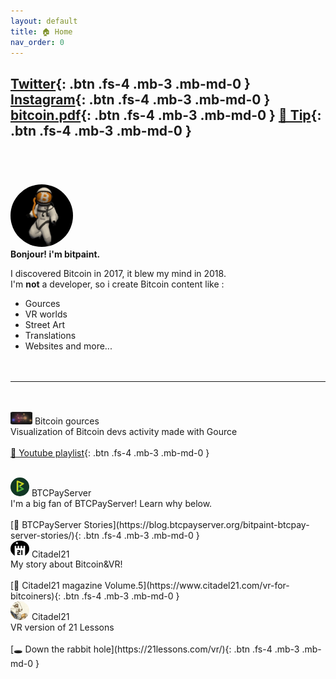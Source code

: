 ```yaml
---
layout: default
title: 🏠 Home
nav_order: 0
---
```

[Twitter](https://twitter.com/bitpaintclub){: .btn .fs-4 .mb-3 .mb-md-0 }   [Instagram](https://www.instagram.com/bitpaint.club){: .btn .fs-4 .mb-3 .mb-md-0 }  [bitcoin.pdf](https://bitpaint.club/bitcoin.pdf){: .btn .fs-4 .mb-3 .mb-md-0 }       [🍺 Tip](https://btcpay177475.lndyn.com/){: .btn .fs-4 .mb-3 .mb-md-0 }  
<br>
---
<br>

 <img src="/img/400x400.jpg" height="auto" width="100" style="border-radius:50%"><br>
**<b><span class="fs-7">Bonjour! i'm bitpaint.</span><br></b>**

I discovered Bitcoin in 2017, it blew my mind in 2018.<br>
I'm **not** a developer, so i create Bitcoin content like : <br>
-  Gources
-  VR worlds
-  Street Art
-  Translations
-  Websites and more...<br>
<br><br>
---
<br><br>
<img src="/img/tinygif.gif" height="auto" width="35" style="border-radius:10%">  <span class="fs-8">Bitcoin gources</span> <br>
<span class="fs-4">Visualization of Bitcoin devs activity made with Gource</span><br><br>
[🌱 Youtube playlist](https://www.youtube.com/watch?v=1qRnSJIs6Dc&list=PL__P3lEspEgAcDvJZWLqOQqigCInflZeJ){: .btn .fs-4 .mb-3 .mb-md-0 }



<br>
<img src="/img/btcpay.png" height="auto" width="30" style="border-radius:50%">  <span class="fs-8">BTCPayServer</span> <br>
<span class="fs-4">I'm a big fan of BTCPayServer!  Learn why below.</span><br><br>
[💚 BTCPayServer Stories](https://blog.btcpayserver.org/bitpaint-btcpay-server-stories/){: .btn .fs-4 .mb-3 .mb-md-0 }



<br>
<img src="/img/21.png" height="auto" width="30" style="border-radius:50%">  <span class="fs-8">Citadel21</span> <br>
<span class="fs-4">My story about Bitcoin&VR!</span><br><br>
[📙 Citadel21  magazine Volume.5](https://www.citadel21.com/vr-for-bitcoiners){: .btn .fs-4 .mb-3 .mb-md-0 }


<br>
<img src="/img/rabbit.jpg" height="auto" width="30" style="border-radius:50%">  <span class="fs-8">Citadel21</span> <br>
<span class="fs-4">VR version of 21 Lessons </span><br><br>
[🕳️ Down the rabbit hole](https://21lessons.com/vr/){: .btn .fs-4 .mb-3 .mb-md-0 }
